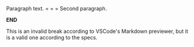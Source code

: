 Paragraph text.
= = =
Second paragraph.

__END__

This is an invalid break according to VSCode's Markdown previewer,
but it is a valid one according to the specs.